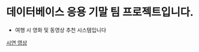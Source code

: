 데이터베이스 응용 기말 팀 프로젝트입니다.
=============
* 여행 시 영화 및 동영상 추천 시스템입니다

[시연 영상](https://www.youtube.com/watch?v=9E05glDofwg)

